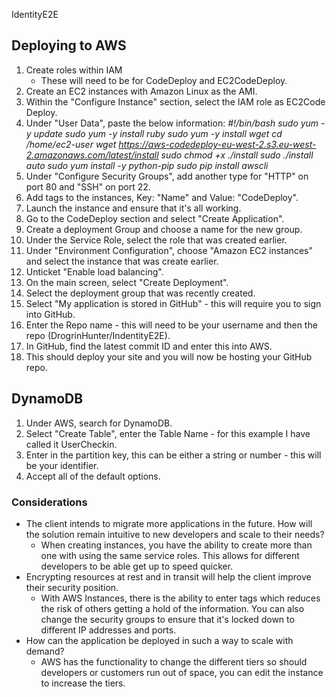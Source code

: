 IdentityE2E

## Deploying to AWS
1. Create roles within IAM
    - These will need to be for CodeDeploy and EC2CodeDeploy.
2. Create an EC2 instances with Amazon Linux as the AMI. 
3. Within the "Configure Instance" section, select the IAM role as EC2Code Deploy.
4. Under "User Data", paste the below information: 
*#!/bin/bash
sudo yum -y update
sudo yum -y install ruby
sudo yum -y install wget
cd /home/ec2-user
wget https://aws-codedeploy-eu-west-2.s3.eu-west-2.amazonaws.com/latest/install
sudo chmod +x ./install
sudo ./install auto
sudo yum install -y python-pip
sudo pip install awscli*
5. Under "Configure Security Groups", add another type for "HTTP" on port 80 and "SSH" on port 22.
6. Add tags to the instances, Key: "Name" and Value: "CodeDeploy".
7. Launch the instance and ensure that it's all working.
8. Go to the CodeDeploy section and select "Create Application". 
9. Create a deployment Group and choose a name for the new group.
10. Under the Service Role, select the role that was created earlier. 
11. Under "Environment Configuration", choose "Amazon EC2 instances" and select the instance that was create earlier.
12. Unticket "Enable load balancing".
13. On the main screen, select "Create Deployment".
14. Select the deployment group that was recently created. 
15. Select "My application is stored in GitHub" - this will require you to sign into GitHub.
16. Enter the Repo name - this will need to be your username and then the repo (DrogrinHunter/IndentityE2E).
17. In GitHub, find the latest commit ID and enter this into AWS.
18. This should deploy your site and you will now be hosting your GitHub repo.

## DynamoDB
1. Under AWS, search for DynamoDB.
2. Select "Create Table", enter the Table Name - for this example I have called it UserCheckin.
3. Enter in the partition key, this can be either a string or number - this will be your identifier. 
4. Accept all of the default options.

### Considerations
- The client intends to migrate more applications in the future. How will the solution remain intuitive to new developers and scale to their needs? 
    - When creating instances, you have the ability to create more than one with using the same service roles. This allows for different developers to be able get up to speed quicker. 
- Encrypting resources at rest and in transit will help the client improve their security position. 
    - With AWS Instances, there is the ability to enter tags which reduces the risk of others getting a hold of the information. You can also change the security groups to ensure that it's locked down to different IP addresses and ports.
- How can the application be deployed in such a way to scale with demand?  
    - AWS has the functionality to change the different tiers so should developers or customers run out of space, you can edit the instance to increase the tiers.